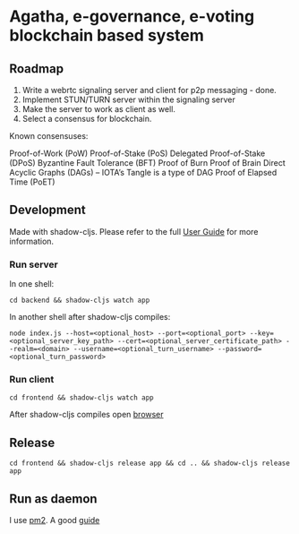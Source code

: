 # Agatha, e-governance, e-voting blockchain based system

## Roadmap
1. Write a webrtc signaling server and client for p2p messaging - done. 
2. Implement STUN/TURN server within the signaling server
3. Make the server to work as client as well.
4. Select a consensus for blockchain.

Known consensuses:

Proof-of-Work (PoW)
Proof-of-Stake (PoS)
Delegated Proof-of-Stake (DPoS)
Byzantine Fault Tolerance (BFT)
Proof of Burn
Proof of Brain
Direct Acyclic Graphs (DAGs) – IOTA’s Tangle is a type of DAG
Proof of Elapsed Time (PoET)

## Development
Made with shadow-cljs.
Please refer to the full [User Guide](https://shadow-cljs.github.io/docs/UsersGuide.html) for more information.

### Run server
In one shell:
```
cd backend && shadow-cljs watch app
```
In another shell after shadow-cljs compiles:
```
node index.js --host=<optional_host> --port=<optional_port> --key=<optional_server_key_path> --cert=<optional_server_certificate_path> --realm=<domain> --username=<optional_turn_username> --password=<optional_turn_password>
```

### Run client
```
cd frontend && shadow-cljs watch app
```
After shadow-cljs compiles open [browser](http://localhost:8020)

## Release
```
cd frontend && shadow-cljs release app && cd .. && shadow-cljs release app
```
## Run as daemon 
I use [pm2](https://pm2.keymetrics.io/docs/usage/quick-start/).
A good [guide](https://www.digitalocean.com/community/tutorials/how-to-set-up-a-node-js-application-for-production-on-ubuntu-18-04)